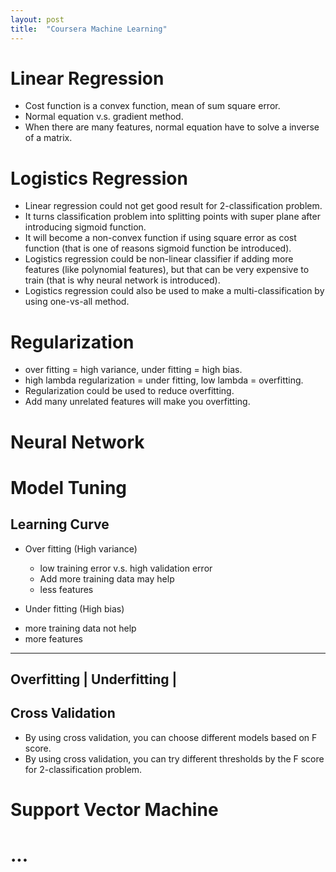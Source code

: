 ```yaml
---
layout: post
title:  "Coursera Machine Learning"
---
```


# Linear Regression
* Cost function is a convex function, mean of sum square error.
* Normal equation v.s. gradient method.
* When there are many features, normal equation have to solve a inverse of a matrix.

# Logistics Regression
* Linear regression could not get good result for 2-classification problem.
* It turns classification problem into splitting points with super plane after introducing sigmoid function.
* It will become a non-convex function if using square error as cost function (that is one of reasons sigmoid function be introduced).
* Logistics regression could be non-linear classifier if adding more features (like polynomial features), but that can be very expensive to train (that is why neural network is introduced).
* Logistics regression could also be used to make a multi-classification by using one-vs-all method.

# Regularization
* over fitting = high variance, under fitting = high bias.
* high lambda regularization = under fitting, low lambda = overfitting.
* Regularization could be used to reduce overfitting.
* Add many unrelated features will make you overfitting.

# Neural Network

# Model Tuning

## Learning Curve
* Over fitting (High variance)
  + low training error v.s. high validation error
  + Add more training data may help
  + less features

* Under fitting (High bias)
 - more training data not help
 - more features

----------------------------
Overfitting | Underfitting |
----------------------------

## Cross Validation
* By using cross validation, you can choose different models based on F score.
* By using cross validation, you can try different thresholds by the F score for 2-classification problem.

# Support Vector Machine

# ...
